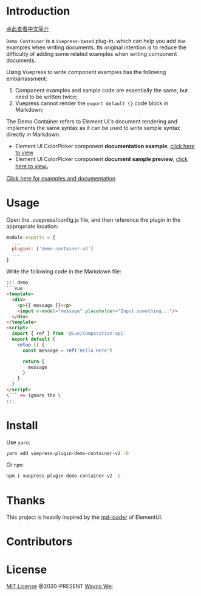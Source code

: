 # Introduction

[点此查看中文简介](https://github.com/wkcole/vuepress-plugin-demo-container-v2/blob/master/README.zh-CN.md)

`Demo Container` is a `Vuepress-based` plug-in, which can help you add `Vue` examples when writing documents. Its original intention is to reduce the difficulty of adding some related examples when writing component documents.

Using Vuepress to write component examples has the following embarrassment:
1. Component examples and sample code are essentially the same, but need to be written twice;
2. Vuepress cannot render the `export default {}` code block in Markdown;

The Demo Container refers to Element UI's document rendering and implements the same syntax as it can be used to write sample syntax directly in Markdown.
* Element UI ColorPicker component **documentation example**, [click here to view](https://github.com/ElemeFE/element/blob/dev/examples/docs/en-US/color-picker.md)
* Element UI ColorPicker component **document sample preview**, [click here to view](https://element.eleme.cn/2.0/#/en-US/component/color-picker)。

[Click here for examples and documentation](https://wkcole.github.io/vuepress-plugin-demo-container-v2/)

# Usage
Open the .vuepress/config.js file, and then reference the plugin in the appropriate location:

```js
module.exports = {
  ...
  plugins: ['demo-container-v2']
  ...
}
```

Write the following code in the Markdown file:

```html
::: demo
```vue
<template>
  <div>
    <p>{{ message }}</p>
    <input v-model="message" placeholder="Input something..."/>
  </div>
</template>
<script>
  import { ref } from '@vue/composition-api'
  export default {
    setup () {
      const message = ref('Hello Here')

      return {
        message
      }
    }
  }
</script>
\``` <= ignore the \
:::
```

# Install
Use `yarn`:
```bash
yarn add vuepress-plugin-demo-container-v2 -D
```
Or `npm`:
```bash
npm i vuepress-plugin-demo-container-v2 -D
```

# Thanks
This project is heavily inspired by the [md-loader](https://github.com/element-plus/element-plus/tree/dev/website/md-loader) of ElementUI.

# Contributors
<p>
  <a-tooltip title="JianhuiChen">
    <a href="https://github.com/calebman" target="_blank">
      <a-avatar src="https://avatars0.githubusercontent.com/u/27751088" :size="54"/>
    </a>
  </a-tooltip>
  <a-tooltip title="WaycoWei">
    <a href="https://github.com/wkcole" target="_blank">
      <a-avatar src="https://avatars.githubusercontent.com/u/8675871" :size="54"/>
    </a>
  </a-tooltip>
</p>

# License

[MIT License](https://github.com/wkcole/vuepress-plugin-demo-container-v2/blob/master/LICENSE) @2020-PRESENT [Wayco Wei](https://github.com/wkcole)
